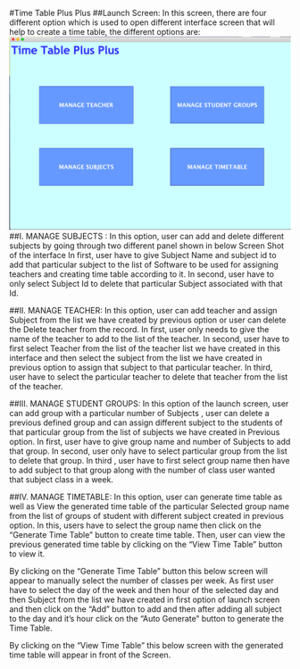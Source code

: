 #Time Table Plus Plus
##Launch Screen:
In this screen, there are four different option which is used to open different interface screen that will help to create a time table, the different options are:
![Launch Screen](/images/launchscreen.png)
##I. MANAGE SUBJECTS : In this option, user can add and delete different subjects by going through two different panel shown in below Screen Shot of the interface
In first, user have to give Subject Name and subject id to add that particular subject to the list of Software to be used for assigning teachers and creating time table according to it.
In second, user have to only select Subject Id to delete that particular Subject associated with that Id.




##II. MANAGE TEACHER: In this option, user can add teacher and assign Subject from the list we have created by previous option or user can delete the Delete teacher from the record.
In first, user only needs to give the name of the teacher to add to the list of the teacher.
In second, user have to first select Teacher from the list of the teacher list we have created in this interface and then select the subject from the list we have created in previous option to assign that subject to that particular teacher.
In third, user have to select the particular teacher to delete that teacher from the list of the teacher. 
    

##III. MANAGE STUDENT GROUPS: In this option of the launch screen, user can add group with a particular   number of Subjects , user can delete a previous defined group and can assign different subject to the students of that particular group from the list of subjects we have created in Previous option.
In first, user have to give group name and number of Subjects to add that group.
In second, user only have to select particular group from the list to delete that group.
In third , user have to first select group name then have to add subject to that group along with the number of class user wanted that subject class in a week. 
 
##IV. MANAGE TIMETABLE: In this option, user can generate time table as well as View the generated time table of the particular Selected group name from the list of groups of student with different subject created in previous option.
In this, users have to select the group name then click on the “Generate Time Table” button to create time table.
Then, user can view the previous generated time table by clicking on the “View Time Table” button to view it.


By clicking on the “Generate Time Table” button this below screen will appear to manually select the number of classes per week. As first user have to select the day of the week and then hour of the selected day and then Subject from the list we have created in first option of launch screen and then click on the “Add” button to add and then after adding all subject to the day and it’s hour  click on the “Auto Generate” button to generate the Time Table.



By clicking on the “View Time Table” this below screen with the generated time table will appear in front of the Screen. 

